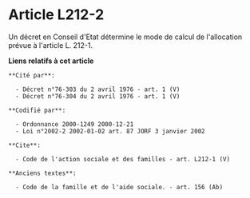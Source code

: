 # Article L212-2

Un décret en Conseil d'Etat détermine le mode de calcul de l'allocation prévue à l'article L. 212-1.

**Liens relatifs à cet article**

	**Cité par**:

	  - Décret n°76-303 du 2 avril 1976 - art. 1 (V)
	  - Décret n°76-304 du 2 avril 1976 - art. 1 (V)

	**Codifié par**:

	  - Ordonnance 2000-1249 2000-12-21
	  - Loi n°2002-2 2002-01-02 art. 87 JORF 3 janvier 2002

	**Cite**:

	  - Code de l'action sociale et des familles - art. L212-1 (V)

	**Anciens textes**:

	  - Code de la famille et de l'aide sociale. - art. 156 (Ab)
